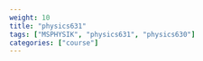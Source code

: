 ```yaml
---
weight: 10
title: "physics631"
tags: ["MSPHYSIK", "physics631", "physics630"]
categories: ["course"]
---
```

